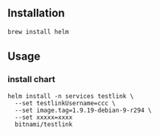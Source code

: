 ## Installation
```
brew install helm
```

## Usage
### install chart
```
helm install -n services testlink \
  --set testlinkUsername=ccc \
  --set image.tag=1.9.19-debian-9-r294 \
  --set xxxxx=xxxx
  bitnami/testlink
```
